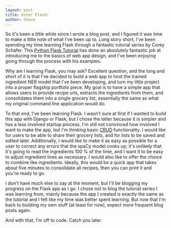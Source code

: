 ```yaml
---
layout: post
title: Enter Flask!
author: Steve
---
```


So it's been a little while since I wrote a blog post, and I figured it was time to make a little note of what I've been up to. Long story short, I've been spending my time learning Flask through a fantastic tutorial series by Corey Schafer. This [Python Flask Tutorial](https://www.youtube.com/watch?v=MwZwr5Tvyxo&list=PL-osiE80TeTs4UjLw5MM6OjgkjFeUxCYH) has done an absolutely fantastic job at introducing me to the basics of web app design, and I've been enjoying going through the process with his examples.

Why am I learning Flask, you may ask? Excellent question, and the long and short of it is that I've decided to build a web app to host the trained ingredient NER model that I've been developing, and turn my little project into a proper flagship portfolio piece. My goal is to have a simple app that allows users to provide recipe urls, extracts the ingredients from them, and consolidates them into a single grocery list, essentially the same as what my original command line application would do.

To that end, I've been learning Flask. I wasn't sure at first if I wanted to build this app with Django or Flask, but I chose the latter because it is simpler and has a less involved startup process. I'm still not convinced how involved I want to make the app, but I'm thinking basic [CRUD](https://en.wikipedia.org/wiki/Create,_read,_update_and_delete) functionality. I would like for users to be able to share their grocery lists, and for lists to be saved and edited later. Additionally, I would like to make it as easy as possible for a user to correct any errors that the spaCy model cooks up; it's unlikely that it's going to read the ingredients 100 % of the time, and I want it to be easy to adjust ingredient lines as necessary. I would also like to offer the choice to combine like ingredients. Ideally, this would be a quick app that takes about five minutes to consolidate all recipes, then you can print it and you're ready to go.

I don't have much else to say at the moment, but I'll be blogging my progress on the Flask app as I go. I chose not to blog the tutorial series I was learning from, mainly because the app I created is exactly the same as the tutorial and I felt like my time was better spent learning. But now that I'm back to building my own stuff (at least for now), expect more frequent blog posts again.

And with that, I'm off to code. Catch you later.
